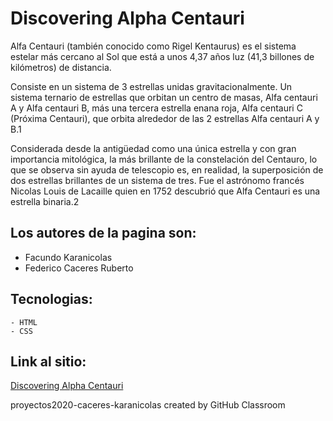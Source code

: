 # Discovering Alpha Centauri

Alfa Centauri (también conocido como Rigel Kentaurus) es el sistema estelar más cercano al Sol que está a unos 4,37 años luz (41,3 billones de kilómetros) de distancia.

Consiste en un sistema de 3 estrellas unidas gravitacionalmente. Un sistema ternario de estrellas que orbitan un centro de masas, Alfa centauri A y Alfa centauri B, más una tercera estrella enana roja, Alfa centauri C (Próxima Centauri), que orbita alrededor de las 2 estrellas Alfa centauri A y B.1​

Considerada desde la antigüedad como una única estrella y con gran importancia mitológica, la más brillante de la constelación del Centauro, lo que se observa sin ayuda de telescopio es, en realidad, la superposición de dos estrellas brillantes de un sistema de tres. Fue el astrónomo francés Nicolas Louis de Lacaille quien en 1752 descubrió que Alfa Centauri es una estrella binaria.2​


## Los autores de la pagina son:

  - Facundo Karanicolas
  - Federico Caceres Ruberto
  
 ## Tecnologias:
    - HTML
    - CSS


 ## Link al sitio:
 
  [Discovering Alpha Centauri](https://ucc-labcompu2.github.io/proyectos2020-caceres-karanicolas/index.html)

proyectos2020-caceres-karanicolas created by GitHub Classroom
